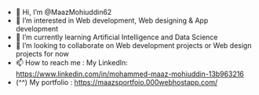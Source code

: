 - 👋 Hi, I’m @MaazMohiuddin62
- 👀 I’m interested in Web development, Web designing & App development 
- 🌱 I’m currently learning Artificial Intelligence and Data Science 
- 💞️ I’m looking to collaborate on Web development projects or Web design projects for now
- 📫 How to reach me : My LinkedIn: https://www.linkedin.com/in/mohammed-maaz-mohiuddin-13b963216
- (^^) My portfolio : https://maazsportfoio.000webhostapp.com/
<!---
MaazMohiuddin62/MaazMohiuddin62 is a ✨ special ✨ repository because its `README.md` (this file) appears on your GitHub profile.
You can click the Preview link to take a look at your changes.
--->
